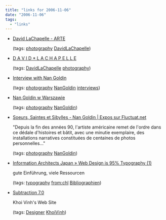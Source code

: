 ```yaml
---
title: "links for 2006-11-06"
date: "2006-11-06"
tags: 
  - "links"
---
```


- [David LaChapelle - ARTE](http://www.arte.tv/fr/search__results/379362.html)
    
    (tags: [photography](http://del.icio.us/heinzwittenbrink/photography) [DavidLaChapelle](http://del.icio.us/heinzwittenbrink/DavidLaChapelle))
    
- [D A V I D \* L A C H A P E L L E](http://www.davidlachapelle.com/index.html)
    
    (tags: [DavidLaChapelle](http://del.icio.us/heinzwittenbrink/DavidLaChapelle) [photography](http://del.icio.us/heinzwittenbrink/photography))
    
- [Interview with Nan Goldin](http://fototapeta.art.pl/2003/ngie.php)
    
    (tags: [photography](http://del.icio.us/heinzwittenbrink/photography) [NanGoldin](http://del.icio.us/heinzwittenbrink/NanGoldin) [interviews](http://del.icio.us/heinzwittenbrink/interviews))
    
- [Nan Goldin w Warszawie](http://fototapeta.art.pl/2003/ngo.php)
    
    (tags: [photography](http://del.icio.us/heinzwittenbrink/photography) [NanGoldin](http://del.icio.us/heinzwittenbrink/NanGoldin))
    
- [Soeurs, Saintes et Sibylles - Nan Goldin | Expos sur Fluctuat.net](http://www.fluctuat.net/1822-Soeurs-Saintes-et-Sibylles-Nan)
    
    "Depuis la fin des années 90, l'artiste américaine remet de l'ordre dans ce dédale d'histoires et bâtit, avec une minutie exemplaire, des installations narratives constituées de centaines de photos personnelles..."
    
    (tags: [photography](http://del.icio.us/heinzwittenbrink/photography) [NanGoldin](http://del.icio.us/heinzwittenbrink/NanGoldin))
    
- [Information Architects Japan » Web Design is 95% Typography (1)](http://www.informationarchitects.jp/the-web-is-all-about-typography-period)
    
    gute Einführung, viele Ressourcen
    
    (tags: [typography](http://del.icio.us/heinzwittenbrink/typography) [from:chl](http://del.icio.us/heinzwittenbrink/from:chl) [Bibliographien](http://del.icio.us/heinzwittenbrink/Bibliographien))
    
- [Subtraction 7.0](http://www.subtraction.com/)
    
    Khoi Vinh's Web Site
    
    (tags: [Designer](http://del.icio.us/heinzwittenbrink/Designer) [KhoiVinh](http://del.icio.us/heinzwittenbrink/KhoiVinh))
